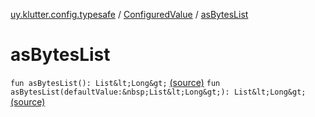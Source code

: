 [uy.klutter.config.typesafe](../index.md) / [ConfiguredValue](index.md) / [asBytesList](.)


# asBytesList
`fun asBytesList(): List&lt;Long&gt;` [(source)](https://github.com/kohesive/klutter/blob/master/config-typesafe-jdk6/src/main/kotlin/uy/klutter/config/typesafe/TypesafeConfig_Ext.kt#L102)
`fun asBytesList(defaultValue:&nbsp;List&lt;Long&gt;): List&lt;Long&gt;` [(source)](https://github.com/kohesive/klutter/blob/master/config-typesafe-jdk6/src/main/kotlin/uy/klutter/config/typesafe/TypesafeConfig_Ext.kt#L103)


